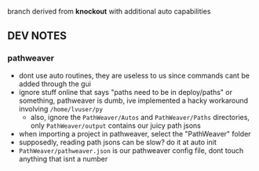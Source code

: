 branch derived from **knockout** with additional auto capabilities

## DEV NOTES
### pathweaver
- dont use auto routines, they are useless to us since commands cant be added through the gui
- ignore stuff online that says "paths need to be in deploy/paths" or something, pathweaver is dumb, ive implemented a hacky workaround involving `/home/lvuser/py`
    - also, ignore the `PathWeaver/Autos` and `PathWeaver/Paths` directories, only `PathWeaver/output` contains our juicy path jsons
- when importing a project in pathweaver, select the "PathWeaver" folder
- supposedly, reading path jsons can be slow? do it at auto init
- `PathWeaver/pathweaver.json` is our pathweaver config file, dont touch anything that isnt a number